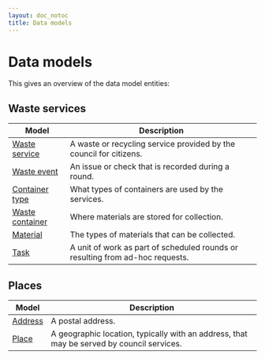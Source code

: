 ```yaml
---
layout: doc_notoc
title: Data models
---
```


# Data models

This gives an overview of the data model entities:

## Waste services

Model | Description
------|------------
[Waste service](waste-service.md) | A waste or recycling service provided by the council for citizens.
[Waste event](waste-event.md) | An issue or check that is recorded during a round.
[Container type](container-type.md) | What types of containers are used by the services.
[Waste container](waste-container.md) | Where materials are stored for collection.
[Material](material.md) | The types of materials that can be collected.
[Task](task.md) | A unit of work as part of scheduled rounds or resulting from ad-hoc requests.


## Places

Model | Description
------|------------
[Address](address.md) | A postal address.
[Place](place.md) | A geographic location, typically with an address, that may be served by council services.

<!---

[Round plan](round-plan.md) | A vehicle emptying containers from a set of properties on a repeating schedule.
[Round](round.md) | An instance of a round plan that has been executed on a particular date.

![Entity Relationships]({{ site.url }}/images/waste_services_erd.png)
-->